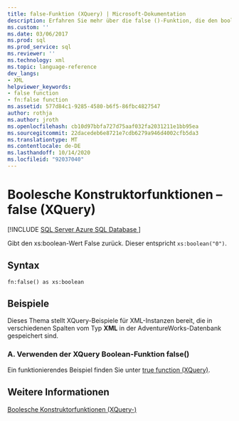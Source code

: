 ```yaml
---
title: false-Funktion (XQuery) | Microsoft-Dokumentation
description: Erfahren Sie mehr über die false ()-Funktion, die den booleschen Wert false zurückgibt.
ms.custom: ''
ms.date: 03/06/2017
ms.prod: sql
ms.prod_service: sql
ms.reviewer: ''
ms.technology: xml
ms.topic: language-reference
dev_langs:
- XML
helpviewer_keywords:
- false function
- fn:false function
ms.assetid: 577d84c1-9285-4580-b6f5-86fbc4827547
author: rothja
ms.author: jroth
ms.openlocfilehash: cb10d97bbfa727d75aaf032fa2031211e1bb95ea
ms.sourcegitcommit: 22dacedeb6e8721e7cdb6279a946d4002cfb5da3
ms.translationtype: MT
ms.contentlocale: de-DE
ms.lasthandoff: 10/14/2020
ms.locfileid: "92037040"
---
```

# <a name="boolean-constructor-functions---false-xquery"></a>Boolesche Konstruktorfunktionen – false (XQuery)
[!INCLUDE [SQL Server Azure SQL Database ](../includes/applies-to-version/sqlserver.md)]

  Gibt den xs:boolean-Wert False zurück. Dieser entspricht `xs:boolean("0")`.  
  
## <a name="syntax"></a>Syntax  
  
```  
fn:false() as xs:boolean  
```  
  
## <a name="examples"></a>Beispiele  
 Dieses Thema stellt XQuery-Beispiele für XML-Instanzen bereit, die in verschiedenen Spalten vom Typ **XML** in der AdventureWorks-Datenbank gespeichert sind.  
  
### <a name="a-using-the-false-xquery-boolean-function"></a>A. Verwenden der XQuery Boolean-Funktion false()  
 Ein funktionierendes Beispiel finden Sie unter [true function &#40;XQuery&#41;](../xquery/boolean-constructor-functions-true-xquery.md).  
  
## <a name="see-also"></a>Weitere Informationen  
 [Boolesche Konstruktorfunktionen &#40;XQuery-&#41;](./xquery-functions-against-the-xml-data-type.md)  
  
